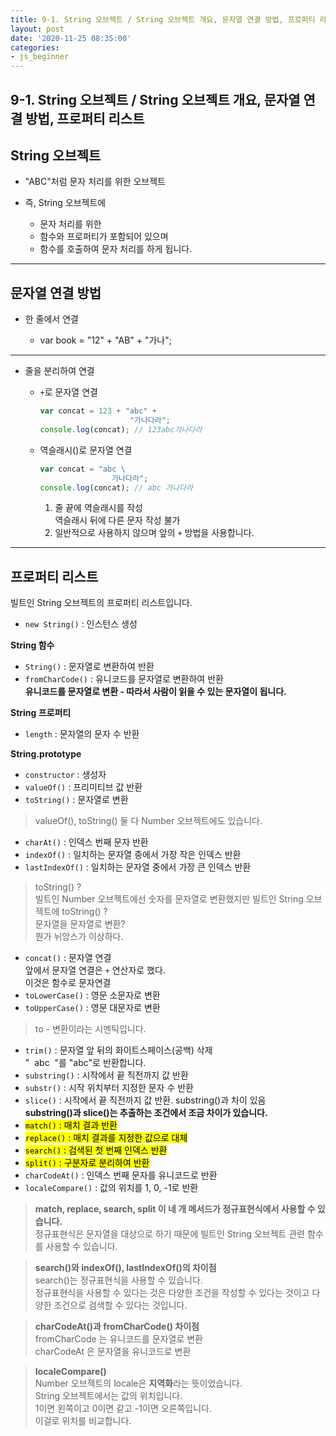 ```yaml
---
title: 9-1. String 오브젝트 / String 오브젝트 개요, 문자열 연결 방법, 프로퍼티 리스트
layout: post
date: '2020-11-25 08:35:00'
categories:
- js_beginner
---
```


## 9-1. String 오브젝트 / String 오브젝트 개요, 문자열 연결 방법, 프로퍼티 리스트

## String 오브젝트

* "ABC"처럼 문자 처리를 위한 오브젝트
* 즉, String 오브젝트에

    * 문자 처리를 위한
    * 함수와 프로퍼티가 포함되어 있으며
    * 함수를 호출하여 문자 처리를 하게 됩니다.
    
---

## 문자열 연결 방법

* 한 줄에서 연결

    * var book = "12" + "AB" + "가나";
    
---

* 줄을 분리하여 연결

    * `+`로 문자열 연결
    
        ```javascript
        var concat = 123 + "abc" +
                            "가나다라";
        console.log(concat); // 123abc가나다라
        ```
      
    * 역슬래시(\)로 문자열 연결
    
        ```javascript
        var concat = "abc \
                        가나다라";
        console.log(concat); // abc 가나다라
        ```
        
        1. 줄 끝에 역슬래시를 작성  
           역슬래시 뒤에 다른 문자 작성 불가
        2. 일반적으로 사용하지 않으며 앞의 `+` 방법을 사용합니다.
        
---

## 프로퍼티 리스트

빌트인 String 오브젝트의 프로퍼티 리스트입니다.

* `new String()` : 인스턴스 생성

**String 함수**

* `String()` : 문자열로 변환하여 반환
* `fromCharCode()` : 유니코드를 문자열로 변환하여 반환  
  **유니코드를 문자열로 변환 - 따라서 사람이 읽을 수 있는 문자열이 됩니다.**

**String 프로퍼티**

* `length` : 문자열의 문자 수 반환

**String.prototype**

* `constructor` : 생성자
* `valueOf()` : 프리미티브 값 반환
* `toString()` : 문자열로 변환

>valueOf(), toString() 둘 다 Number 오브젝트에도 있습니다.

* `charAt()` : 인덱스 번째 문자 반환
* `indexOf()` : 일치하는 문자열 중에서 가장 작은 인덱스 반환
* `lastIndexOf()` : 일치하는 문자열 중에서 가장 큰 인덱스 반환

>toString() ?  
>빌트인 Number 오브젝트에선 숫자를 문자열로 변환했지만 빌트인 String 오브젝트에 toString() ?  
>문자열을 문자열로 변환?  
>뭔가 뉘앙스가 이상하다.

* `concat()` : 문자열 연결  
  앞에서 문자열 연결은 `+` 연산자로 했다.  
  이것은 함수로 문자연결
* `toLowerCase()` : 영문 소문자로 변환
* `toUpperCase()` : 영문 대문자로 변환

>to - 변환이라는 시멘틱입니다.

* `trim()` : 문자열 앞 뒤의 화이트스페이스(공백) 삭제  
  "&nbsp;&nbsp;abc&nbsp;&nbsp;"를 "abc"로 반환합니다.
* `substring()` : 시작에서 끝 직전까지 값 반환
* `substr()` : 시작 위치부터 지정한 문자 수 반환
* `slice()` : 시작에서 끝 직전까지 값 반환. substring()과 차이 있음  
  **substring()과 slice()는 추출하는 조건에서 조금 차이가 있습니다.**
* <mark>`match()` : 매치 결과 반환</mark>
* <mark>`replace()` : 매치 결과를 지정한 값으로 대체</mark>
* <mark>`search()` : 검색된 첫 번째 인덱스 반환</mark>
* <mark>`split()` : 구분자로 분리하여 반환</mark>
* `charCodeAt()` : 인덱스 번째 문자를 유니코드로 반환
* `localeCompare()` : 값의 위치를 1, 0, -1로 반환

>**match, replace, search, split 이 네 개 메서드가 정규표현식에서 사용할 수 있습니다.**  
>정규표현식은 문자열을 대상으로 하기 때문에 빌트인 String 오브젝트 관련 함수를 사용할 수 있습니다.  

>**search()와 indexOf(), lastIndexOf()의 차이점**  
>search()는 정규표현식을 사용할 수 있습니다.  
>정규표현식을 사용할 수 있다는 것은 다양한 조건을 작성할 수 있다는 것이고 다양한 조건으로 검색할 수 있다는 것입니다.

>**charCodeAt()과 fromCharCode() 차이점**  
>fromCharCode 는 유니코드를 문자열로 변환  
>charCodeAt 은 문자열을 유니코드로 변환

>**localeCompare()**  
>Number 오브젝트의 locale은 **지역화**라는 뜻이었습니다.  
>String 오브젝트에서는 값의 위치입니다.  
>1이면 왼쪽이고 0이면 같고 -1이면 오른쪽입니다.  
>이걸로 위치를 비교합니다.